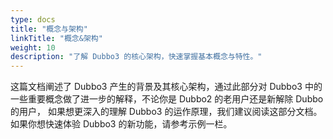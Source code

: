 ```yaml
---
type: docs
title: "概念与架构"
linkTitle: "概念&架构"
weight: 10
description: "了解 Dubbo3 的核心架构，快速掌握基本概念与特性。"
---
```


这篇文档阐述了 Dubbo3 产生的背景及其核心架构，通过此部分对 Dubbo3 中的一些重要概念做了进一步的解释，不论你是 Dubbo2 的老用户还是新解除 Dubbo 的用户，
如果想更深入的理解 Dubbo3 的运作原理，我们建议阅读这部分文档。如果你想快速体验 Dubbo3 的新功能，请参考示例一栏。